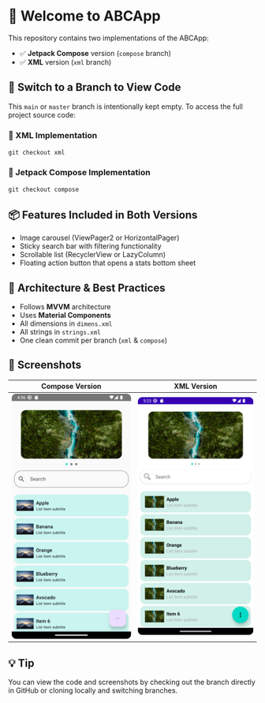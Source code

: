 # 📁 Welcome to ABCApp

This repository contains two implementations of the ABCApp:

- ✅ **Jetpack Compose** version (`compose` branch)
- ✅ **XML** version (`xml` branch)

## 🔄 Switch to a Branch to View Code

This `main` or `master` branch is intentionally kept empty.
To access the full project source code:

### 🧭 XML Implementation
```
git checkout xml
```

### 🧭 Jetpack Compose Implementation
```
git checkout compose
```

## 📦 Features Included in Both Versions

- Image carousel (ViewPager2 or HorizontalPager)
- Sticky search bar with filtering functionality
- Scrollable list (RecyclerView or LazyColumn)
- Floating action button that opens a stats bottom sheet

## 🧱 Architecture & Best Practices

- Follows **MVVM** architecture
- Uses **Material Components**
- All dimensions in `dimens.xml`
- All strings in `strings.xml`
- One clean commit per branch (`xml` & `compose`)

## 📸 Screenshots

| Compose Version | XML Version                                                                                    |
|----------------|------------------------------------------------------------------------------------------------|
| ![Compose UI](https://raw.githubusercontent.com/inder07/ABCApp/compose/screenshots/compose_ui.png) | ![XML UI](https://raw.githubusercontent.com/inder07/ABCApp/xml/screenshots/xml_ui.png) |

## 💡 Tip

You can view the code and screenshots by checking out the branch directly in GitHub or cloning locally and switching branches.

